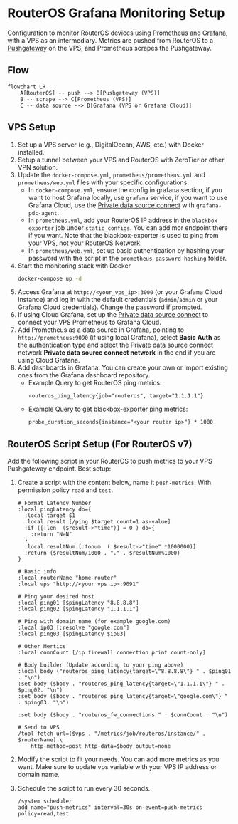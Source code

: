 # RouterOS Grafana Monitoring Setup 

Configuration to monitor RouterOS devices using [Prometheus](https://github.com/prometheus/prometheus) and [Grafana](https://grafana.com), with a VPS as an intermediary. Metrics are pushed from RouterOS to a [Pushgateway](https://github.com/prometheus/pushgateway) on the VPS, and Prometheus scrapes the Pushgateway.

## Flow
```mermaid
flowchart LR
    A[RouterOS] -- push --> B[Pushgateway (VPS)]
    B -- scrape --> C[Prometheus (VPS)]
    C -- data source --> D[Grafana (VPS or Grafana Cloud)]
```

## VPS Setup
1. Set up a VPS server (e.g., DigitalOcean, AWS, etc.) with Docker installed.
2. Setup a tunnel between your VPS and RouterOS with ZeroTier or other VPN solution.
3. Update the `docker-compose.yml`, `prometheus/prometheus.yml` and `prometheus/web.yml` files with your specific configurations:
    - In `docker-compose.yml`, ensure the config in grafana section, if you want to host Grafana locally, use `grafana` service, if you want to use Grafana Cloud, use the [Private data source connect](https://grafana.com/docs/grafana-cloud/connect-externally-hosted/private-data-source-connect/) with `grafana-pdc-agent`.
    - In `prometheus.yml`, add your RouterOS IP address in the `blackbox-exporter` job under `static_configs`. You can add mor endpoint there if you want. Note that the blackbox-exporter is used to ping from your VPS, not your RouterOS Network.
    - In `prometheus/web.yml`, set up basic authentication by hashing your password with the script in the `prometheus-password-hashing` folder.
4. Start the monitoring stack with Docker
    ```bash
    docker-compose up -d
    ```
5. Access Grafana at `http://<your_vps_ip>:3000` (or your Grafana Cloud instance) and log in with the default credentials (`admin`/`admin` or your Grafana Cloud credentials). Change the password if prompted.
6. If using Cloud Grafana, set up the [Private data source connect](https://grafana.com/docs/grafana-cloud/connect-externally-hosted/private-data-source-connect/) to connect your VPS Prometheus to Grafana Cloud.
7. Add Prometheus as a data source in Grafana, pointing to `http://prometheus:9090` (if using local Grafana), select **Basic Auth** as the authentication type and select the Private data source connect network **Private data source connect network** in the end if you are using Cloud Grafana.
8. Add dashboards in Grafana. You can create your own or import existing ones from the Grafana dashboard repository. 
    * Example Query to get RouterOS ping metrics:
        ```
        routeros_ping_latency{job="routeros", target="1.1.1.1"}
        ```
    * Example Query to get blackbox-exporter ping metrics:
        ```
        probe_duration_seconds{instance="<your router ip>"} * 1000
        ```

## RouterOS Script Setup (For RouterOS v7)

Add the following script in your RouterOS to push metrics to your VPS Pushgateway endpoint.
Best setup:
1. Create a script with the content below, name it `push-metrics`. With permission policy `read` and `test`.  

    ```
    # Format Latency Number
    :local pingLatency do={
      :local target $1
      :local result [/ping $target count=1 as-value] 
      :if ([:len  ($result->"time")] = 0 ) do={
        :return "NaN"
      }
      :local resultNum [:tonum  ( $result->"time" *1000000)]
      :return ($resultNum/1000 . "." . $resultNum%1000)
    }

    # Basic info
    :local routerName "home-router"
    :local vps "http://<your vps ip>:9091"

    # Ping your desired host
    :local ping01 [$pingLatency "8.8.8.8"]
    :local ping02 [$pingLatency "1.1.1.1"]

    # Ping with domain name (for example google.com)
    :local ip03 [:resolve "google.com"]
    :local ping03 [$pingLatency $ip03]

    # Other Mertics
    :local connCount [/ip firewall connection print count-only]

    # Body builder (Update according to your ping above)
    :local body ("routeros_ping_latency{target=\"8.8.8.8\"} " . $ping01 . "\n")
    :set body ($body . "routeros_ping_latency{target=\"1.1.1.1\"} " . $ping02. "\n")
    :set body ($body . "routeros_ping_latency{target=\"google.com\"} " . $ping03. "\n")

    :set body ($body . "routeros_fw_connections " . $connCount . "\n")

    # Send to VPS
    /tool fetch url=($vps . "/metrics/job/routeros/instance/" . $routerName) \
        http-method=post http-data=$body output=none
    ```
2. Modify the script to fit your needs. You can add more metrics as you want. Make sure to update vps variable with your VPS IP address or domain name.
3. Schedule the script to run every 30 seconds.

    ```
    /system scheduler
    add name="push-metrics" interval=30s on-event=push-metrics policy=read,test
    ```
